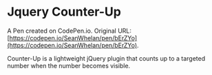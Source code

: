 # Jquery Counter-Up 

A Pen created on CodePen.io. Original URL: [https://codepen.io/SeanWhelan/pen/bErZYo](https://codepen.io/SeanWhelan/pen/bErZYo).

Counter-Up is a lightweight jQuery plugin that counts up to a targeted number when the number becomes visible.